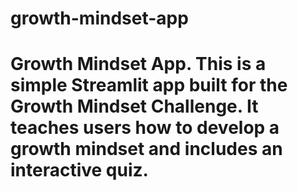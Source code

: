 # growth-mindset-app
# Growth Mindset App.  This is a simple Streamlit app built for the Growth Mindset Challenge. It teaches users how to develop a growth mindset and includes an interactive quiz.
